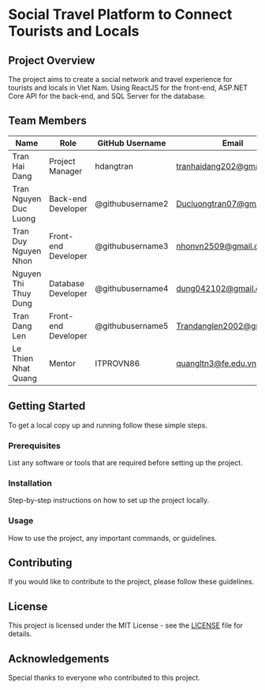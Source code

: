 # Social Travel Platform to Connect Tourists and Locals

## Project Overview

The project aims to create a social network and travel experience for tourists and locals in Viet Nam. Using ReactJS for the front-end, ASP.NET Core API for the back-end, and SQL Server for the database.

## Team Members

| Name                    | Role                | GitHub Username   | Email                       |
|-------------------------|---------------------|-------------------|-----------------------------|
| Tran Hai Dang           | Project Manager     | hdangtran         | tranhaidang202@gmail.com    |
| Tran Nguyen Duc Luong   | Back-end Developer  | @githubusername2  | Ducluongtran07@gmail.com    |
| Tran Duy Nguyen Nhon    | Front-end Developer | @githubusername3  | nhonvn2509@gmail.com        |
| Nguyen Thi Thuy Dung    | Database Developer  | @githubusername4  | dung042102@gmail.com        |
| Tran Dang Len           | Front-end Developer | @githubusername5  | Trandanglen2002@gmail.com   |
| Le Thien Nhat Quang     | Mentor              | ITPROVN86         | quangltn3@fe.edu.vn         |

## Getting Started

To get a local copy up and running follow these simple steps.

### Prerequisites

List any software or tools that are required before setting up the project.

### Installation

Step-by-step instructions on how to set up the project locally.

### Usage

How to use the project, any important commands, or guidelines.

## Contributing

If you would like to contribute to the project, please follow these guidelines.

## License

This project is licensed under the MIT License - see the [LICENSE](LICENSE) file for details.

## Acknowledgements

Special thanks to everyone who contributed to this project.
